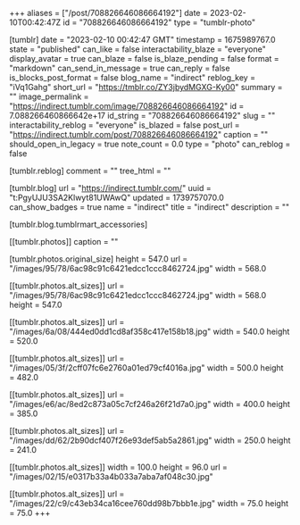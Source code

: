 +++
aliases = ["/post/708826646086664192"]
date = 2023-02-10T00:42:47Z
id = "708826646086664192"
type = "tumblr-photo"

[tumblr]
date = "2023-02-10 00:42:47 GMT"
timestamp = 1675989767.0
state = "published"
can_like = false
interactability_blaze = "everyone"
display_avatar = true
can_blaze = false
is_blaze_pending = false
format = "markdown"
can_send_in_message = true
can_reply = false
is_blocks_post_format = false
blog_name = "indirect"
reblog_key = "iVq1Gahg"
short_url = "https://tmblr.co/ZY3jbydMGXG-Ky00"
summary = ""
image_permalink = "https://indirect.tumblr.com/image/708826646086664192"
id = 7.088266460866642e+17
id_string = "708826646086664192"
slug = ""
interactability_reblog = "everyone"
is_blazed = false
post_url = "https://indirect.tumblr.com/post/708826646086664192"
caption = ""
should_open_in_legacy = true
note_count = 0.0
type = "photo"
can_reblog = false

[tumblr.reblog]
comment = ""
tree_html = ""

[tumblr.blog]
url = "https://indirect.tumblr.com/"
uuid = "t:PgyUJU3SA2Klwyt81UWAwQ"
updated = 1739757070.0
can_show_badges = true
name = "indirect"
title = "indirect"
description = ""

[tumblr.blog.tumblrmart_accessories]

[[tumblr.photos]]
caption = ""

[tumblr.photos.original_size]
height = 547.0
url = "/images/95/78/6ac98c91c6421edcc1ccc8462724.jpg"
width = 568.0

[[tumblr.photos.alt_sizes]]
url = "/images/95/78/6ac98c91c6421edcc1ccc8462724.jpg"
width = 568.0
height = 547.0

[[tumblr.photos.alt_sizes]]
url = "/images/6a/08/444ed0dd1cd8af358c417e158b18.jpg"
width = 540.0
height = 520.0

[[tumblr.photos.alt_sizes]]
url = "/images/05/3f/2cff07fc6e2760a01ed79cf4016a.jpg"
width = 500.0
height = 482.0

[[tumblr.photos.alt_sizes]]
url = "/images/e6/ac/8ed2c873a05c7cf246a26f21d7a0.jpg"
width = 400.0
height = 385.0

[[tumblr.photos.alt_sizes]]
url = "/images/dd/62/2b90dcf407f26e93def5ab5a2861.jpg"
width = 250.0
height = 241.0

[[tumblr.photos.alt_sizes]]
width = 100.0
height = 96.0
url = "/images/02/15/e0317b33a4b033a7aba7af048c30.jpg"

[[tumblr.photos.alt_sizes]]
url = "/images/22/c9/c43eb34ca16cee760dd98b7bbb1e.jpg"
width = 75.0
height = 75.0
+++
